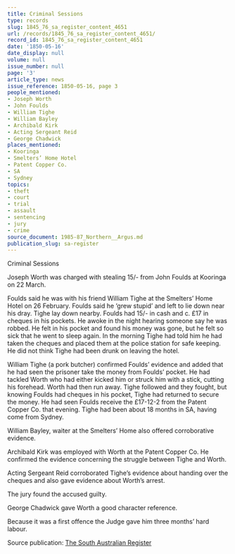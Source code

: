 ```yaml
---
title: Criminal Sessions
type: records
slug: 1845_76_sa_register_content_4651
url: /records/1845_76_sa_register_content_4651/
record_id: 1845_76_sa_register_content_4651
date: '1850-05-16'
date_display: null
volume: null
issue_number: null
page: '3'
article_type: news
issue_reference: 1850-05-16, page 3
people_mentioned:
- Joseph Worth
- John Foulds
- William Tighe
- William Bayley
- Archibald Kirk
- Acting Sergeant Reid
- George Chadwick
places_mentioned:
- Kooringa
- Smelters’ Home Hotel
- Patent Copper Co.
- SA
- Sydney
topics:
- theft
- court
- trial
- assault
- sentencing
- jury
- crime
source_document: 1985-87_Northern__Argus.md
publication_slug: sa-register
---
```


Criminal Sessions

Joseph Worth was charged with stealing 15/- from John Foulds at Kooringa on 22 March.

Foulds said he was with his friend William Tighe at the Smelters’ Home Hotel on 26 February.  Foulds said he ‘grew stupid’ and left to lie down near his dray.  Tighe lay down nearby.  Foulds had 15/- in cash and c. £17 in cheques in his pockets.  He awoke in the night hearing someone say he was robbed.  He felt in his pocket and found his money was gone, but he felt so sick that he went to sleep again.  In the morning Tighe had told him he had taken the cheques and placed them at the police station for safe keeping.  He did not think Tighe had been drunk on leaving the hotel.

William Tighe (a pork butcher) confirmed Foulds’ evidence and added that he had seen the prisoner take the money from Foulds’ pocket.  He had tackled Worth who had either kicked him or struck him with a stick, cutting his forehead.  Worth had then run away.  Tighe followed and they fought, but knowing Foulds had cheques in his pocket, Tighe had returned to secure the money.  He had seen Foulds receive the £17-12-2 from the Patent Copper Co. that evening.  Tighe had been about 18 months in SA, having come from Sydney.

William Bayley, waiter at the Smelters’ Home also offered corroborative evidence.

Archibald Kirk was employed with Worth at the Patent Copper Co.  He confirmed the evidence concerning the struggle between Tighe and Worth.

Acting Sergeant Reid corroborated Tighe’s evidence about handing over the cheques and also gave evidence about Worth’s arrest.

The jury found the accused guilty.

George Chadwick gave Worth a good character reference.

Because it was a first offence the Judge gave him three months’ hard labour.

Source publication: [The South Australian Register](/publications/sa-register/)

